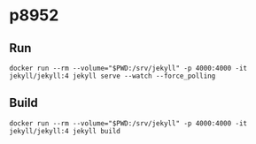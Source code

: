 # p8952

## Run

```
docker run --rm --volume="$PWD:/srv/jekyll" -p 4000:4000 -it jekyll/jekyll:4 jekyll serve --watch --force_polling
```

## Build

```
docker run --rm --volume="$PWD:/srv/jekyll" -p 4000:4000 -it jekyll/jekyll:4 jekyll build
```
